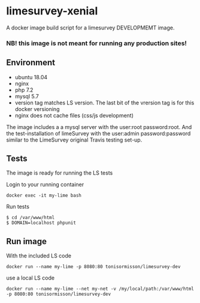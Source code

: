# limesurvey-xenial
A docker image build script for a limesurvey DEVELOPMEMT image. 

### NB! this image is not meant for running any production sites!

## Environment

- ubuntu 18.04
- nginx
- php 7.2
- mysql 5.7
- version tag matches LS version. The last bit of the vrersion tag is for this docker versioning
- nginx does not cache files (css/js development)

The image includes a a mysql server with the user:root password:root.
And the test-installation of limeSurvey with the user:admin password:password similar to the LimeSurvey original Travis testing set-up.

## Tests

The image is ready for running the LS tests

Login to your running container
```
docker exec -it my-lime bash
```

Run tests
```
$ cd /var/www/html
$ DOMAIN=localhost phpunit
```


## Run image

With the included LS code
```
docker run --name my-lime -p 8080:80 tonisormisson/limesurvey-dev
```

use a local LS code
```
docker run --name my-lime --net my-net -v /my/local/path:/var/www/html -p 8080:80 tonisormisson/limesurvey-dev
```
